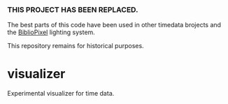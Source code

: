 ### THIS PROJECT HAS BEEN REPLACED.

The best parts of this code have been used in other timedata brojects and 
the [BiblioPixel](https://github.com/ManiacalLabs/BiblioPixel/) lighting system.

This repository remains for historical purposes.


# visualizer
Experimental visualizer for time data.
